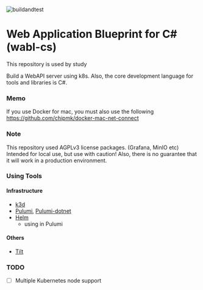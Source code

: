 ![buildandtest](https://github.com/konnta0/wabl-cs/actions/workflows/test.yml/badge.svg)

# Web Application Blueprint for C# (wabl-cs)
This repository is used by study

Build a WebAPI server using k8s. 
Also, the core development language for tools and libraries is C#.

### Memo
If you use Docker for mac, you must also use the following
https://github.com/chipmk/docker-mac-net-connect

### Note
This repository used AGPLv3 license packages. (Grafana, MinIO etc)
Intended for local use, but use with caution!
Also, there is no guarantee that it will work in a production environment.

### Using Tools

#### Infrastructure
- [k3d](https://k3d.io/)
- [Pulumi](https://www.pulumi.com/), [Pulumi-dotnet](https://github.com/pulumi/pulumi-dotnet)
- [Helm](https://github.com/helm/helm)
  - using in Pulumi


#### Others
- [Tilt](https://tilt.dev/)


### TODO
* [ ] Multiple Kubernetes node support
